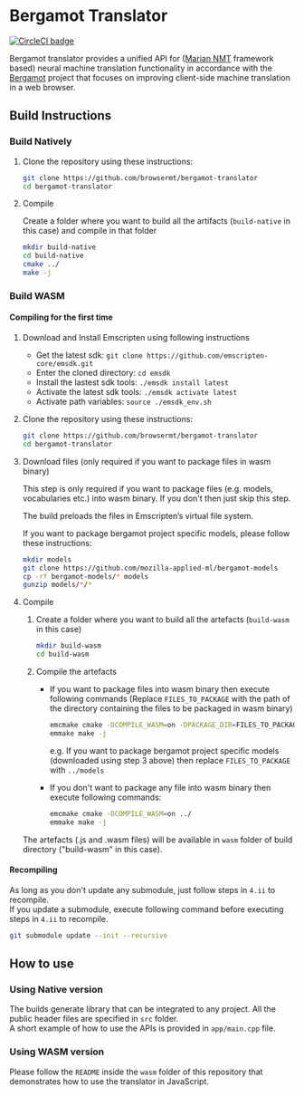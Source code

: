 # Bergamot Translator

[![CircleCI badge](https://img.shields.io/circleci/project/github/mozilla/bergamot-translator/main.svg?label=CircleCI)](https://circleci.com/gh/mozilla/bergamot-translator/)

Bergamot translator provides a unified API for ([Marian NMT](https://marian-nmt.github.io/) framework based) neural machine translation functionality in accordance with the [Bergamot](https://browser.mt/) project that focuses on improving client-side machine translation in a web browser.

## Build Instructions

### Build Natively
1. Clone the repository using these instructions:
    ```bash
    git clone https://github.com/browsermt/bergamot-translator
    cd bergamot-translator
    ```
2. Compile

    Create a folder where you want to build all the artifacts (`build-native` in this case) and compile in that folder
    ```bash
    mkdir build-native
    cd build-native
    cmake ../
    make -j
    ```

### Build WASM
#### Compiling for the first time

1. Download and Install Emscripten using following instructions
    * Get the latest sdk: `git clone https://github.com/emscripten-core/emsdk.git`
    * Enter the cloned directory: `cd emsdk`
    * Install the lastest sdk tools: `./emsdk install latest`
    * Activate the latest sdk tools: `./emsdk activate latest`
    * Activate path variables: `source ./emsdk_env.sh`

2. Clone the repository using these instructions:
    ```bash
    git clone https://github.com/browsermt/bergamot-translator
    cd bergamot-translator
    ```

3. Download files (only required if you want to package files in wasm binary)

    This step is only required if you want to package files (e.g. models, vocabularies etc.)
    into wasm binary. If you don't then just skip this step.

    The build preloads the files in Emscripten’s virtual file system.

    If you want to package bergamot project specific models, please follow these instructions:
    ```bash
    mkdir models
    git clone https://github.com/mozilla-applied-ml/bergamot-models
    cp -rf bergamot-models/* models
    gunzip models/*/*
    ```

4. Compile
    1. Create a folder where you want to build all the artefacts (`build-wasm` in this case)
        ```bash
        mkdir build-wasm
        cd build-wasm
        ```

    2. Compile the artefacts
        * If you want to package files into wasm binary then execute following commands (Replace `FILES_TO_PACKAGE` with the path of the
        directory containing the files to be packaged in wasm binary)

            ```bash
            emcmake cmake -DCOMPILE_WASM=on -DPACKAGE_DIR=FILES_TO_PACKAGE ../
            emmake make -j
            ```
            e.g. If you want to package bergamot project specific models (downloaded using step 3 above) then
            replace `FILES_TO_PACKAGE` with `../models`

        * If you don't want to package any file into wasm binary then execute following commands:
            ```bash
            emcmake cmake -DCOMPILE_WASM=on ../
            emmake make -j
            ```

    The artefacts (.js and .wasm files) will be available in `wasm` folder of build directory ("build-wasm" in this case).

#### Recompiling
As long as you don't update any submodule, just follow steps in `4.ii` to recompile.\
If you update a submodule, execute following command before executing steps in `4.ii` to recompile.
```bash
git submodule update --init --recursive
```


## How to use

### Using Native version

The builds generate library that can be integrated to any project. All the public header files are specified in `src` folder.\
A short example of how to use the APIs is provided in `app/main.cpp` file.

### Using WASM version

Please follow the `README` inside the `wasm` folder of this repository that demonstrates how to use the translator in JavaScript.
